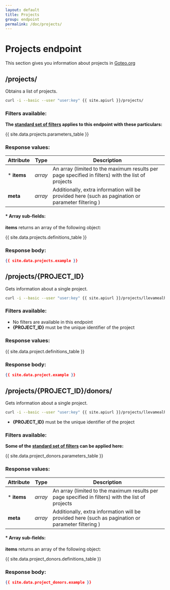 ```yaml
---
layout: default
title: Projects
group: endpoint
permalink: /doc/projects/
---
```

# Projects endpoint

This section gives you information about projects in [Goteo.org](http://goteo.org)

<a name="projects"></a>
## /projects/

Obtains a list of projects.

```bash
curl -i --basic --user "user:key" {{ site.apiurl }}/projects/
```

### Filters available:

**The [standard set of filters](/doc/filters) applies to this endpoint with these particulars:**

{{ site.data.projects.parameters_table }}

### Response values:

| Attribute  | Type | Description |
| ------------- | ------------- | ------------ |
| * **items** | *array* | An array (limited to the maximum results per page specified in filters) with the list of projects |
| **meta** | *array* | Additionally, extra information will be provided here (such as pagination or parameter filtering ) |

#### * Array sub-fields:

**items** returns an array of the following object:

{{ site.data.projects.definitions_table }}


### Response body:

```json
{{ site.data.projects.example }}
```


<a name="project"></a>
## /projects/{PROJECT_ID}

Gets information about a single project.

```bash
curl -i --basic --user "user:key" {{ site.apiurl }}/projects/llevamealhuerto
```

### Filters available:

* No filters are available in this endpoint
* **{PROJECT_ID}** must be the unique identifier of the project


### Response values:

{{ site.data.project.definitions_table }}


### Response body:

```json
{{ site.data.project.example }}
```

<a name="project"></a>
## /projects/{PROJECT_ID}/donors/

Gets information about a single project.

```bash
curl -i --basic --user "user:key" {{ site.apiurl }}/projects/llevamealhuerto/donors/
```

* **{PROJECT_ID}** must be the unique identifier of the project

### Filters available:

**Some of the [standard set of filters](/doc/filters) can be applied here:**

{{ site.data.project_donors.parameters_table }}

### Response values:

| Attribute  | Type | Description |
| ------------- | ------------- | ------------ |
| * **items** | *array* | An array (limited to the maximum results per page specified in filters) with the list of projects |
| **meta** | *array* | Additionally, extra information will be provided here (such as pagination or parameter filtering ) |

#### * Array sub-fields:

**items** returns an array of the following object:

{{ site.data.project_donors.definitions_table }}


### Response body:

```json
{{ site.data.project_donors.example }}
```
